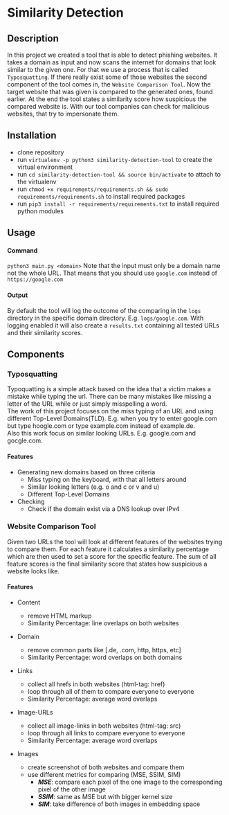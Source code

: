 # Similarity Detection

## Description
In this project we created a tool that is able to detect phishing websites. It
takes a domain as input and now scans the internet for domains that look similar
to the given one. For that we use a process that is called `Typosquatting`.
If there really exist some of those websites the second component of the tool
comes in, the `Website Comparison Tool`. Now the target website that was given
is compared to the generated ones, found earlier. At the end the tool states a
similarity score how suspicious the compared website is. With our tool companies
can check for malicious websites, that try to impersonate them.

## Installation
- clone repository
- run `virtualenv -p python3 similarity-detection-tool` to create the virtual environment
- run `cd similarity-detection-tool && source bin/activate` to attach to the virtualenv
- run `chmod +x requirements/requirements.sh && sudo requirements/requirements.sh` to install required packages
- run `pip3 install -r requirements/requirements.txt` to install required python modules

## Usage

#### Command
`python3 main.py <domain>`
Note that the input must only be a domain name not the whole URL. That means that
you should use `google.com` instead of `https://google.com`

#### Output
By default the tool will log the outcome of the comparing in the `logs` directory
in the specific domain directory. E.g. `logs/google.com`. With logging enabled it
will also create a `results.txt` containing all tested URLs and their similarity
scores.

## Components

### Typosquatting
Typoquatting is a simple attack based on the idea that a victim makes a mistake while typing the url. There can be many mistakes like missing a letter of the URL while or just simply misspelling a word. <br />
The work of this project focuses on the miss typing of an URL and using different Top-Level Domains(TLD). E.g. when you try to enter google.com but type hoogle.com or type example.com instead of example.de. <br />
Also this work focus on similar looking URLs. E.g. google.com and gocgle.com.

#### Features
* Generating new domains based on three criteria
	* Miss typing on the keyboard, with that all letters around 
	* Similar looking letters (e.g. o and c or v and u)
	* Different Top-Level Domains
* Checking
	* Check if the domain exist via a DNS lookup over IPv4 

### Website Comparison Tool
Given two URLs the tool will look at different features of the websites trying
to compare them. For each feature it calculates a similarity percentage which
are then used to set a score for the specific feature. The sum of all feature
scores is the final similarity score that states how suspicious a website looks
like.


#### Features
- Content
    - remove HTML markup
    - Similarity Percentage: line overlaps on both websites

- Domain
    - remove common parts like [.de, .com, http, https, etc]
    - Similarity Percentage: word overlaps on both domains

- Links
    - collect all hrefs in both websites (html-tag: href)
    - loop through all of them to compare everyone to everyone
    - Similarity Percentage: average word overlaps

- Image-URLs
    - collect all image-links in both websites (html-tag: src)
    - loop through all links to compare everyone to everyone
    - Similarity Percentage: average word overlaps

- Images
    - create screenshot of both websites and compare them
    - use different metrics for comparing (MSE, SSIM, SIM)
      - ***MSE***: compare each pixel of the one image to the corresponding pixel
          of the other image
      - ***SSIM***: same as MSE but with bigger kernel size
      - ***SIM***: take difference of both images in embedding space

